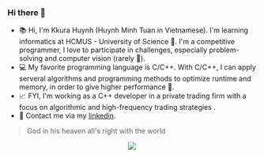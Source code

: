 ### Hi there 👋
- :books: Hi, I'm Kkura Huynh (Huynh Minh Tuan in Vietnamese). I'm learning informatics at HCMUS - University of Science :school:. I'm a competitive programmer, I love to participate in challenges, especially problem-solving and computer vision (rarely 🙂). 
- :computer: My favorite programming language is C/C++. With C/C++, I can apply serveral algorithms and programming methods to optimize runtime and memory, in order to give higher performance :dart:.
- :chart_with_upwards_trend: FYI, I'm working as a C++ developer in a private trading firm with a focus on algorithmic and high-frequency trading strategies . 
- :iphone: Contact me via my [linkedin](https://www.linkedin.com/in/tuanhuynh71ti/).

> God in his heaven all's right with the world

<p align="center">
  <img src="https://i.pinimg.com/originals/5f/eb/ec/5febecb0310b12e138dcc530de8f4118.gif">
</p>



<!---
huynhtuan17ti/huynhtuan17ti is a ✨ special ✨ repository because its `README.md` (this file) appears on your GitHub profile.
You can click the Preview link to take a look at your changes.
--->
